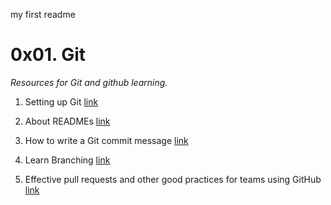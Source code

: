 my first readme
# 0x01. Git
*Resources for Git and github learning.*

1. Setting up Git
[link](https://docs.github.com/en/get-started/quickstart/set-up-git)

2. About READMEs
[link](https://docs.github.com/en/get-started/quickstart/set-up-git)

3. How to write a Git commit message
[link](https://cbea.ms/git-commit/#separate)

4. Learn Branching
[link](https://learngitbranching.js.org/)

5. Effective pull requests and other good practices for teams using GitHub
[link](https://codeinthehole.com/tips/pull-requests-and-other-good-practices-for-teams-using-github/)
